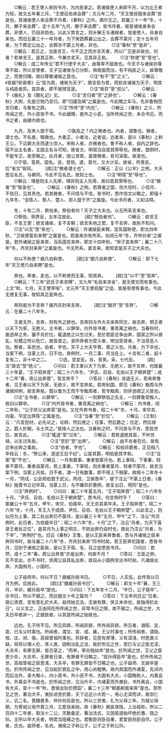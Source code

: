 <!-- { "loadSidebar": true } -->
　　○解云：若王使人来则书月，为内恩录之。若诸侯使人来即不月，以为比王者为轻，故文五年春三月，“王使召伯来会葬”；文元年二月，“天王使叔服来会葬”皆是也。其诸侯使人来会葬不月者，《春秋》之内，偶尔无之。其襄三十一年“冬，十月，滕子来会葬”，定十五年“九月，滕子来会葬”，皆书月者，彼是诸侯身来会葬，非使人，仍自非妨也。以此义势言之，则乡解王与诸侯者，皆是使人，非身自来也。而旧云襄三十一年月者，为下癸酉葬襄公出之，会葬不蒙月；定十五年月者，为下葬定公出之，会葬亦不蒙上月者，非也。
　　○注“春秋”至“是非”。
　　○解云：若正之，当直言王，今不正之而亦言天者，所以广见是非故也，何者？若单言王，是其正称，今兼亦言天，见其非正矣。
　　○注“称使”至“意也”。
　　○解云：成二年传云“君不行使乎大夫”，由尊卑不敌故也。今天子与诸侯亦尊卑不敌，所以言使者，天子见诸侯与已分职，俱南面而治，有不纯臣之义，故尊敬之，而使归赗，故曰尊敬诸侯之意也。
　　○注“有不”至“之义”。
　　○解云：《丧服?斩衰章》云“臣为君，诸侯为天子”，既言臣为君，而别言诸侯为天子，明其与纯臣者异。其异者，即不居殡官是。
　　○注“故异”至“叔父”。
　　○解云：下《曲礼》及《觐礼记》文。
　　○注“言归者”至“之辞也”。
　　○解云：《春秋》大例，先是已物乃言归，即“归讙及阐”之属是也。今此赗之车马，先非鲁物而言归者，与鲁有之辞。
　　○注“所传”至“内也”。
　　○解云：《春秋》之义，所传闻之世，外小恶皆不书。今此缓赗，是外之小恶，当所传闻之世，未合书见，而书之者，由接内故也。

　　九月，及宋人盟于宿。
　　○孰及之？内之微者也。内者，谓鲁也。微者，谓士也。不名者，略微也。大者正，小者治，近者说，远者来，是以《春秋》上剌王公，下讥卿大夫而逮士庶人。宋称人者，亦微者也。鲁不称人者，自内之辞也。宿不出主名者，主国主名与可知，故省文，明宿当自首其荣辱也。微者，盟例时，不能专正，故责略之。此月者，隐公贤君，虽使微者，有可采取，故录也。
　　○于宿，音夙，国名。说，音悦。逮，音代，又大计反。故省，所景反，后“省文”皆同。
　　[疏]注“微者谓士也”。
　　○解云：正以《公羊》之例，大夫悉见名氏，与卿同。今此不见名氏，故知士也。
　　○注“明宿”至“辱也”。
　　○解云：理是则主人先荣，理非则主人先辱，故曰首其荣辱也。
　　○注“微者”至“故录也”。
　　○解云：《春秋》之例，若尊者之盟，则大信时，小信月，不信日，见其责也。若其微者，不问信与不信，皆书时，悉作信文以略之，即僖十九年冬，“会陈人、蔡人、楚人、郑人盟于齐”之属是。今此书月者，义如注释。

　　冬，十有二月，祭伯来。祭伯者何？天子之大夫也。以无所系言来也。
　　○祭伯，侧界反，五年注放此。
　　[疏]“祭伯者何”。
　　○解云：欲言王臣，不言王使；欲言诸侯，复不言朝；欲言失地之君，复不言奔，故执不知问。
　　○注“以无”至“来也”。
　　○解云：外诸侯臣来聘，宜系国称使，即文四年秋，“卫侯使甯俞来聘”之属是也。若直来亦有所系，如闵元年“冬，齐仲孙来”之属是。若外诸侯之臣来奔，当系国言来奔，即文十四年秋，“宋子哀来奔”；襄二十八年“冬，齐庆封来奔”之属是也。今无所系，直言来，故知宜是天子之大夫也。

　　何以不称使？据凡伯称使。
　　[疏]注“据凡伯称使”。
　　○解云：即下七年“天王使凡伯来聘”是也。

　　奔也。奔者，走也。以不称使而无事，知其奔。
　　[疏]注“以不”至“其奔”。
　　○解云：下三年“武氏子来求赙”，文九年“毛伯来求金”，是无使文而有事也。上文“秋，七月，天王使宰咺”，文元年“天王使叔服”之徒，皆是有使有事也。今此无使复无事，故知其正是奔也。

　　奔则曷为不言奔？据齐庆封来言奔。
　　[疏]注“据齐”至“言奔”。
　　○解云：在襄二十八年冬。

　　王者无外，言奔，则有外之辞也。言奔则与外大夫来奔同文，故去奔，明王者以天下为家，无绝义。主书者，以罪举。内外皆书者，重乖离之祸也。当春秋时，废选举之务，置不肖於位，辄退绝之以生过失，至於君臣忿争出奔，国家之所以昏乱，社稷之所以危亡，故皆录之。录所奔者为受义者，明当受贤者，不当受恶人也。祭者，采邑也。伯者，字也。天子上大夫字尊，尊之义也。月者，为下卒也，当案下例，当蒙上月，日不也。奔例时。一月二事，月当在上。十言有二者，起十复有二，非十中之二。
　　○选，息变反。肖，音笑。采，七代反。
　　[疏]注“故去”至“绝义”。
　　○问曰：若王者以天下为家，无绝义，故不言奔，何故襄三十年夏，“王子瑕奔晋”；昭二十六年冬，“尹氏、召伯、毛伯以王子朝奔楚”；成十二年“春，周公出奔晋”，皆言奔乎？
　　○答曰：《春秋》进退无义，若来奔鲁者，见王者以天下为家，无绝义，故不言奔矣。若奔别国，即见《春秋》黜周与外诸侯同例，故言奔矣。既以鲁为王而不专黜周者，若专黜周，则非逊顺之义故也。
　　○注“主书者，以罪举”。
　　○解云：一则罪祭伯之去主，一则罪鲁受叛人，故曰以罪举。
　　○注“内外皆书者，重乖离之祸也”。
　　○解云：内书者，闵二年秋，“公子庆父出奔莒”是也。又在外奔书者，昭二十年“冬，十月，宋华亥、向甯、华定出奔陈”之属是也。
　　○注“当春”至“於位”。
　　○解云：《王制》云：“凡官民材，必先论之，论辨，然后使之；任事，然后爵之；位定，然后禄之。爵人於朝，与士共之。”是择人之法也。当春秋之时，不问贤与不肖，悉皆世位，故言此。
　　○注“辄退”至“过失”。
　　○解云：君若退绝其臣，不听世禄，以生过失矣。
　　○注“至於”至“出奔”。
　　○解云：由不肖者在位，故有忿争出奔之事矣。
　　○注“伯者，字也”。
　　○解云：知伯非爵者，正见桓八年经云：冬，“祭公来，遂逆王后于纪”。公是其爵，明伯是其字矣。
　　○注“当案”至“不也”。
　　○解云：一月有数事，重者皆蒙月也。若上事轻，下事重，轻者不蒙月，重者自蒙月。若上事重，下事轻，则亦重者蒙月，轻者不蒙月，故言当案下例，当蒙上月矣。日不者，谓一日有数事，即不得上下相蒙，故桓十二年冬十一月，“丙戍，公会郑伯盟于武父。丙戌，卫侯晋卒”，彼下注云“不蒙上日者，《春秋》独晋书立记卒耳。当蒙上日，与不嫌异於篡例，故复出日，明同”是也。
　　○注“奔例时”。
　　○问曰：襄二十年夏五月，“王子瑕奔晋”；昭二十六年冬十月，“尹氏、召伯、毛伯以王子朝奔楚”，悉书月，何言例时乎？
　　○答曰：案襄公十年“五月，甲午，宋灾，伯姬卒。天王杀其弟年夫。王子瑕奔晋”，昭二十六年“冬，十月，天王入于成周。尹氏、召伯、毛伯以王子朝奔楚”，以此言之，则似月为上事，其二处出奔仍不蒙月，是以襄三十年“五月，甲午”之下，注云“外灾例时，此日者，为伯姬卒日”；昭二十六年“冬，十月”之下，注云“月者，为天下喜录王者反正位”，是其月为上事之明文，不妨出奔仍自时也，故此乃注云“月者，为下卒”，“奔例时”也。旧云《春秋》王鲁，是以王臣来奔鲁者，悉与外诸侯之臣来奔同书时，故与襄二十八年“冬，齐庆封来奔”同书时矣。若王臣奔佗国者，悉皆书月，见别于诸侯之臣矣，是以王子瑕、毛、召之徒悉皆书月。
　　○问曰：若然，成十二年“春，周公出奔晋”亦是出奔，何故不月？
　　○答曰：王臣之例，实不言出，亦不书时，但周公自其私出奔，故自从小国例言出书时矣。凡诸侯出奔，大国例月，小国时。

　　公子益师卒。何以不日？据臧孙辰书日。
　　○不日，人实反。此传皆以日月为例，后放此。
　　[疏]注“据臧孙辰书日”。
　　○解云：即文十年“春，王三月，辛卯，臧孙辰卒”是也。
　　○问曰：下五年冬十二月，“辛巳，公子彄卒”，亦书日，所以不据之，而远据文十年之篇何？
　　○答曰：下五年何氏云“日者，隐公贤君，宜有恩礼於大夫，益师始见法，无骇有罪，侠又未命也，故独得於此日”。以义言之，正由同在所传闻之世，非常书日之限，故不据之。所闻之世，大夫日卒者非一，正据辰者，以其是所闻之始故也。

　　远也。孔子所不见。所见异辞，所闻异辞，所传闻异辞。所见者，谓昭、定、哀、已与父时事也。所闻者，谓文、宣、成、襄，王父时事也；所传闻者，谓隐、桓、庄、闵、僖，高祖曾祖时事也。异辞者，见恩有厚薄，义有深浅，时恩衰义缺，将将以理人伦，序人类，因制治乱之法，故於所见之世，恩巳与父之臣尤深，大夫卒，有罪无罪，皆日录之，“丙申，季孙隐如卒”是也。於所闻之世，王父之臣恩少杀，大夫卒，无罪者日录，有罪者不日略之，“叔孙得臣卒”是也。於所传闻之世，高祖曾祖之臣恩浅，大夫卒，有罪无罪皆不日略之也，公子益师、无骇卒是也。於所传闻之世，见治起於衰乱之中，用心尚粗觕，故内其国而外诸夏，先详内而后治外，录大略小，内小恶书，外小恶不书，大国有大夫，小国略称人，内离会书，外离会不书是也。於所闻之世，见治升平，内诸夏而外夷狄，书外离会，小国有大夫，宣十一年“秋，晋侯会狄於攒函”，襄二十三年“邾娄劓我来奔”是也。至所见之世，著治大平，夷狄进至於爵，天下远近小大若一，用心尤深而详，故崇仁义，讥二名，晋魏曼多、仲孙何忌是也。所以三世者，礼为父母三年，为祖父母期，为曾祖父母齐衰三月，立爱自亲始，故《春秋》据哀录隐，上治祖祢。所以二百四十二年者，取法十二公，天数备足，著治法式，又因周道始坏绝於惠、隐之际。主所以卒大夫者，明君当隐痛之也。君敬臣则臣自重，君爱臣则臣自尽。公子者，氏也。益师者，名也。诸侯之子称公子，公子之子称公孙。
